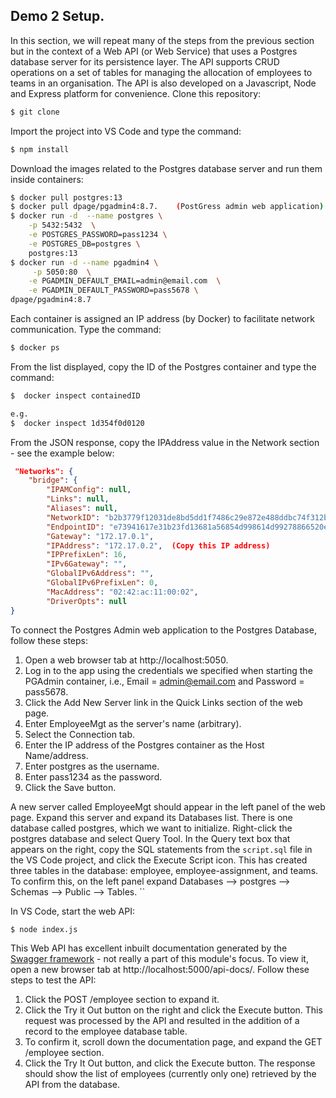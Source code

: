 ## Demo 2 Setup.

In this section, we will repeat many of the steps from the previous section but in the context of a Web API (or Web Service) that uses a Postgres database server for its persistence layer. The API supports CRUD operations on a set of tables for managing the allocation of employees to teams in an organisation. The API is also developed on a Javascript, Node and Express platform for convenience. Clone this repository:
~~~bash
$ git clone
~~~
Import the project into VS Code and type the command:
~~~bash
$ npm install
~~~
Download the images related to the Postgres database server and run them inside containers:
~~~bash
$ docker pull postgres:13
$ docker pull dpage/pgadmin4:8.7.    (PostGress admin web application)
$ docker run -d  --name postgres \
    -p 5432:5432  \
    -e POSTGRES_PASSWORD=pass1234 \
    -e POSTGRES_DB=postgres \
    postgres:13
$ docker run -d --name pgadmin4 \
     -p 5050:80  \
    -e PGADMIN_DEFAULT_EMAIL=admin@email.com  \
    -e PGADMIN_DEFAULT_PASSWORD=pass5678 \
dpage/pgadmin4:8.7
~~~
Each container is assigned an IP address (by Docker) to facilitate network communication. Type the command:
~~~bash
$ docker ps
~~~
From the list displayed, copy the ID of the Postgres container and type the command:
~~~bash
$  docker inspect containedID   

e.g.
$  docker inspect 1d354f0d0120   
~~~
From the JSON response, copy the IPAddress value in the Network section - see the example below:
~~~json
 "Networks": {
    "bridge": {
        "IPAMConfig": null,
        "Links": null,
        "Aliases": null,
        "NetworkID": "b2b3779f12031de8bd5dd1f7486c29e872e488ddbc74f312b82d54d46e0f06c9",
        "EndpointID": "e73941617e31b23fd13681a56854d998614d99278866520eac5b64d1fe0f394a",
        "Gateway": "172.17.0.1",
        "IPAddress": "172.17.0.2",  (Copy this IP address)
        "IPPrefixLen": 16,
        "IPv6Gateway": "",
        "GlobalIPv6Address": "",
        "GlobalIPv6PrefixLen": 0,
        "MacAddress": "02:42:ac:11:00:02",
        "DriverOpts": null
}
~~~
To connect the Postgres Admin web application to the Postgres Database, follow these steps:
1. Open a web browser tab at http://localhost:5050.
1. Log in to the app using the credentials we specified when starting the PGAdmin container, i.e., Email = admin@email.com and Password = pass5678.
1. Click the Add New Server link in the Quick Links section of the web page.
1. Enter EmployeeMgt as the server's name (arbitrary).
1. Select the Connection tab.
1. Enter the IP address of the Postgres container as the Host Name/address.
1. Enter postgres as the username.
1. Enter pass1234 as the password.
1. Click the Save button.

A new server called EmployeeMgt should appear in the left panel of the web page. Expand this server and expand its Databases list. There is one database called postgres, which we want to initialize. Right-click the postgres database and select Query Tool. In the Query text box that appears on the right, copy the SQL statements from the `script.sql` file in the VS Code project, and click the Execute Script icon. This has created three tables in the database: employee, employee-assignment, and teams. To confirm this, on the left panel expand Databases --> postgres --> Schemas --> Public --> Tables.   ``

In VS Code, start the web API:
~~~bash
$ node index.js
~~~
This Web API has excellent inbuilt documentation generated by the [Swagger framework][swg] - not really a part of this module's focus. To view it, open a new browser tab at http://localhost:5000/api-docs/. Follow these steps to test the API:

1. Click the POST /employee section to expand it.
1. Click the Try it Out button on the right and click the Execute button. This request was processed by the API and resulted in the addition of a record to the employee database table. 
1. To confirm it, scroll down the documentation page, and expand the GET /employee section.
1. Click the Try It Out button, and click the Execute button. The response should show the list of employees (currently only one) retrieved by the API from the database.

[swg]: https://swagger.io/